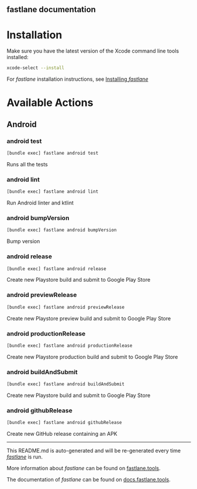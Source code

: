 fastlane documentation
----

# Installation

Make sure you have the latest version of the Xcode command line tools installed:

```sh
xcode-select --install
```

For _fastlane_ installation instructions, see [Installing _fastlane_](https://docs.fastlane.tools/#installing-fastlane)

# Available Actions

## Android

### android test

```sh
[bundle exec] fastlane android test
```

Runs all the tests

### android lint

```sh
[bundle exec] fastlane android lint
```

Run Android linter and ktlint

### android bumpVersion

```sh
[bundle exec] fastlane android bumpVersion
```

Bump version

### android release

```sh
[bundle exec] fastlane android release
```

Create new Playstore build and submit to Google Play Store

### android previewRelease

```sh
[bundle exec] fastlane android previewRelease
```

Create new Playstore preview build and submit to Google Play Store

### android productionRelease

```sh
[bundle exec] fastlane android productionRelease
```

Create new Playstore production build and submit to Google Play Store

### android buildAndSubmit

```sh
[bundle exec] fastlane android buildAndSubmit
```

Create new Playstore build and submit to Google Play Store

### android githubRelease

```sh
[bundle exec] fastlane android githubRelease
```

Create new GitHub release containing an APK

----

This README.md is auto-generated and will be re-generated every time [_fastlane_](https://fastlane.tools) is run.

More information about _fastlane_ can be found on [fastlane.tools](https://fastlane.tools).

The documentation of _fastlane_ can be found on [docs.fastlane.tools](https://docs.fastlane.tools).
